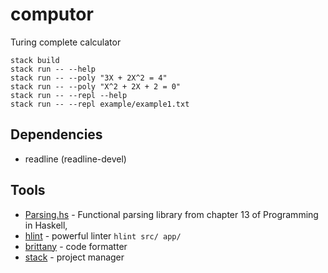# computor

Turing complete calculator

```
stack build
stack run -- --help
stack run -- --poly "3X + 2X^2 = 4"
stack run -- --poly "X^2 + 2X + 2 = 0"
stack run -- --repl --help
stack run -- --repl example/example1.txt
```

## Dependencies

- readline (readline-devel)

## Tools

- [Parsing.hs](https://www.youtube.com/watch?v=dDtZLm7HIJs) - Functional parsing library from chapter 13 of Programming in Haskell,
- [hlint](https://hackage.haskell.org/package/hlint) - powerful linter `hlint src/ app/`
- [brittany](https://hackage.haskell.org/package/brittany) - code formatter
- [stack](https://docs.haskellstack.org/en/stable/README/) - project manager
